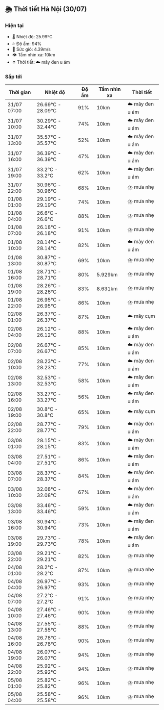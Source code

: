 ## 🌦️ Thời tiết Hà Nội (30/07)

### Hiện tại

- 🌡️ Nhiệt độ: 25.99℃
- 💦 Độ ẩm: 94%
- 💨 Sức gió: 4.39m/s
- 👁️ Tầm nhìn xa: 10km
- ☂️ Thời tiết: ☁️ mây đen u ám

### Sắp tới

| Thời gian | Nhiệt độ | Độ ẩm | Tầm nhìn xa | Thời tiết |
| --- | --- | --- | --- | --- |
| 31/07 07:00 | 26.69℃ - 28.09℃ | 91% | 10km | ☁️ mây đen u ám |
| 31/07 10:00 | 30.29℃ - 32.44℃ | 74% | 10km | ☁️ mây đen u ám |
| 31/07 13:00 | 35.57℃ - 35.57℃ | 52% | 10km | ☁️ mây đen u ám |
| 31/07 16:00 | 36.39℃ - 36.39℃ | 47% | 10km | ☁️ mây đen u ám |
| 31/07 19:00 | 33.2℃ - 33.2℃ | 62% | 10km | ☁️ mây đen u ám |
| 31/07 22:00 | 30.96℃ - 30.96℃ | 68% | 10km | ⛈️ mưa nhẹ |
| 01/08 01:00 | 29.19℃ - 29.19℃ | 74% | 10km | ⛈️ mưa nhẹ |
| 01/08 04:00 | 26.6℃ - 26.6℃ | 88% | 10km | ⛈️ mưa nhẹ |
| 01/08 07:00 | 26.18℃ - 26.18℃ | 91% | 10km | ⛈️ mưa nhẹ |
| 01/08 10:00 | 28.14℃ - 28.14℃ | 82% | 10km | ☁️ mây đen u ám |
| 01/08 13:00 | 30.87℃ - 30.87℃ | 69% | 10km | ⛈️ mưa nhẹ |
| 01/08 16:00 | 28.71℃ - 28.71℃ | 80% | 5.929km | ⛈️ mưa nhẹ |
| 01/08 19:00 | 28.26℃ - 28.26℃ | 83% | 8.631km | ⛈️ mưa nhẹ |
| 01/08 22:00 | 26.95℃ - 26.95℃ | 86% | 10km | ⛈️ mưa nhẹ |
| 02/08 01:00 | 26.37℃ - 26.37℃ | 87% | 10km | ☁️ mây cụm |
| 02/08 04:00 | 26.12℃ - 26.12℃ | 88% | 10km | ☁️ mây đen u ám |
| 02/08 07:00 | 26.67℃ - 26.67℃ | 85% | 10km | ☁️ mây đen u ám |
| 02/08 10:00 | 28.23℃ - 28.23℃ | 77% | 10km | ☁️ mây đen u ám |
| 02/08 13:00 | 32.53℃ - 32.53℃ | 58% | 10km | ☁️ mây đen u ám |
| 02/08 16:00 | 33.27℃ - 33.27℃ | 56% | 10km | ☁️ mây đen u ám |
| 02/08 19:00 | 30.8℃ - 30.8℃ | 65% | 10km | ☁️ mây cụm |
| 02/08 22:00 | 28.77℃ - 28.77℃ | 79% | 10km | ☁️ mây đen u ám |
| 03/08 01:00 | 28.15℃ - 28.15℃ | 83% | 10km | ☁️ mây đen u ám |
| 03/08 04:00 | 27.51℃ - 27.51℃ | 86% | 10km | ☁️ mây đen u ám |
| 03/08 07:00 | 28.37℃ - 28.37℃ | 84% | 10km | ☁️ mây đen u ám |
| 03/08 10:00 | 32.08℃ - 32.08℃ | 67% | 10km | ☁️ mây đen u ám |
| 03/08 13:00 | 33.46℃ - 33.46℃ | 59% | 10km | ☁️ mây đen u ám |
| 03/08 16:00 | 30.94℃ - 30.94℃ | 73% | 10km | ☁️ mây đen u ám |
| 03/08 19:00 | 29.73℃ - 29.73℃ | 78% | 10km | ☁️ mây đen u ám |
| 03/08 22:00 | 29.21℃ - 29.21℃ | 82% | 10km | ⛈️ mưa nhẹ |
| 04/08 01:00 | 28.2℃ - 28.2℃ | 87% | 10km | ⛈️ mưa nhẹ |
| 04/08 04:00 | 26.97℃ - 26.97℃ | 93% | 10km | ⛈️ mưa nhẹ |
| 04/08 07:00 | 27.2℃ - 27.2℃ | 91% | 10km | ⛈️ mưa nhẹ |
| 04/08 10:00 | 27.46℃ - 27.46℃ | 90% | 10km | ⛈️ mưa nhẹ |
| 04/08 13:00 | 27.55℃ - 27.55℃ | 88% | 10km | ⛈️ mưa nhẹ |
| 04/08 16:00 | 26.78℃ - 26.78℃ | 90% | 10km | ⛈️ mưa nhẹ |
| 04/08 19:00 | 26.07℃ - 26.07℃ | 94% | 10km | ⛈️ mưa nhẹ |
| 04/08 22:00 | 25.92℃ - 25.92℃ | 94% | 10km | ⛈️ mưa nhẹ |
| 05/08 01:00 | 25.82℃ - 25.82℃ | 96% | 10km | ⛈️ mưa nhẹ |
| 05/08 04:00 | 25.58℃ - 25.58℃ | 96% | 10km | ⛈️ mưa nhẹ |
